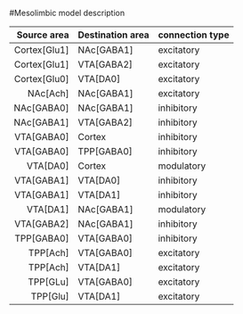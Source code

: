 #Mesolimbic model description

| Source area | Destination area | connection type |
|------------:|:-----------------|-----------------|
|Cortex[Glu1]| NAc[GABA1]| excitatory|
|Cortex[Glu1]| VTA[GABA2]| excitatory|
|Cortex[Glu0]| VTA[DA0]| excitatory|
|NAc[Ach]| NAc[GABA1]| excitatory|
|NAc[GABA0]| NAc[GABA1]| inhibitory|
|NAc[GABA1]| VTA[GABA2]| inhibitory|
|VTA[GABA0]| Cortex| inhibitory|
|VTA[GABA0]| TPP[GABA0]| inhibitory|
|VTA[DA0]| Cortex| modulatory|
|VTA[GABA1]| VTA[DA0]| inhibitory|
|VTA[GABA1]| VTA[DA1]| inhibitory|
|VTA[DA1]| NAc[GABA1]| modulatory|
|VTA[GABA2]| NAc[GABA1]| inhibitory|
|TPP[GABA0]| VTA[GABA0]| inhibitory|
|TPP[Ach]| VTA[GABA0]| excitatory|
|TPP[Ach]| VTA[DA1]| excitatory|
|TPP[GLu]| VTA[GABA0]| excitatory|
|TPP[Glu]| VTA[DA1]| excitatory|

